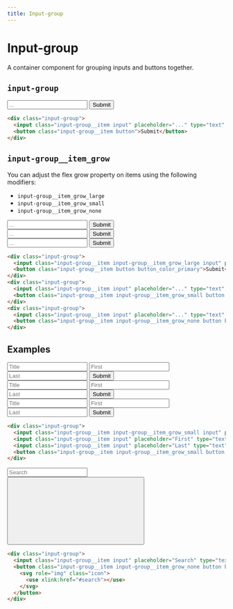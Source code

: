 ```yaml
---
title: Input-group
---
```


# Input-group

<p>A container component for grouping inputs and buttons together.</p>

## `input-group`

<div class="demo demo_medium_row">
  <div class="demo__render">
    <div class="input-group">
      <input class="input-group__item input" placeholder="..." type="text" />
      <button class="input-group__item button button_color_primary">Submit</button>
    </div>
  </div>
  <div class="demo__code">

```html
<div class="input-group">
  <input class="input-group__item input" placeholder="..." type="text" />
  <button class="input-group__item button">Submit</button>
</div>
```

  </div>
</div>

## `input-group__item_grow`

You can adjust the flex grow property on items using the following modifiers:

* `input-group__item_grow_large`
* `input-group__item_grow_small`
* `input-group__item_grow_none`

<div class="demo demo_medium_row">
  <div class="demo__render">
    <div class="demo__group">
      <div class="input-group">
        <input class="input-group__item input-group__item_grow_large input" placeholder="..." type="text" />
        <button class="input-group__item button button_color_primary">Submit</button>
      </div>
    </div>
    <div class="demo__group">
      <div class="input-group">
        <input class="input-group__item input" placeholder="..." type="text" />
        <button class="input-group__item input-group__item_grow_small button button_color_primary">Submit</button>
      </div>
    </div>
    <div class="demo__group">
      <div class="input-group">
        <input class="input-group__item input" placeholder="..." type="text" />
        <button class="input-group__item input-group__item_grow_none button button_color_primary">Submit</button>
      </div>
    </div>
  </div>
  <div class="demo__code">

```html
<div class="input-group">
  <input class="input-group__item input-group__item_grow_large input" placeholder="..." type="text" />
  <button class="input-group__item button button_color_primary">Submit</button>
</div>
<div class="input-group">
  <input class="input-group__item input" placeholder="..." type="text" />
  <button class="input-group__item input-group__item_grow_small button button_color_primary">Submit</button>
</div>
<div class="input-group">
  <input class="input-group__item input" placeholder="..." type="text" />
  <button class="input-group__item input-group__item_grow_none button button_color_primary">Submit</button>
</div>
```

  </div>
</div>

## Examples

<div class="demo">
  <div class="demo__group">
    <div class="input-group">
      <input class="input-group__item input-group__item_grow_small input input_size_small" placeholder="Title" type="text" />
      <input class="input-group__item input input_size_small" placeholder="First" type="text" />
      <input class="input-group__item input input_size_small" placeholder="Last" type="text" />
      <button class="input-group__item input-group__item_grow_small button button_size_small button_color_primary">Submit</button>
    </div>
  </div>
  <div class="demo__render">
    <div class="demo__group">
      <div class="input-group">
        <input class="input-group__item input-group__item_grow_small input" placeholder="Title" type="text" />
        <input class="input-group__item input" placeholder="First" type="text" />
        <input class="input-group__item input" placeholder="Last" type="text" />
        <button class="input-group__item input-group__item_grow_small button button_color_primary">Submit</button>
      </div>
    </div>
    <div class="demo__group">
      <div class="input-group">
        <input class="input-group__item input-group__item_grow_small input input_size_large" placeholder="Title" type="text" />
        <input class="input-group__item input input_size_large" placeholder="First" type="text" />
        <input class="input-group__item input input_size_large" placeholder="Last" type="text" />
        <button class="input-group__item input-group__item_grow_small button button_size_large button_color_primary">Submit</button>
      </div>
    </div>
  </div>
  <div class="demo__code">

```html
<div class="input-group">
  <input class="input-group__item input-group__item_grow_small input" placeholder="Title" type="text" />
  <input class="input-group__item input" placeholder="First" type="text" />
  <input class="input-group__item input" placeholder="Last" type="text" />
  <button class="input-group__item input-group__item_grow_small button button_color_primary">Submit</button>
</div>
```

  </div>
</div>

<div class="demo demo_medium_row">
  <div class="demo__render">
    <div class="input-group">
      <input class="input-group__item input" placeholder="Search" type="text" />
      <button class="input-group__item input-group__item_grow_none button button_icon button_color_primary">
        <svg role="img" class="icon">
          <use xlink:href="#search"></use>
        </svg>
      </button>
    </div>
  </div>
  <div class="demo__code">

```html
<div class="input-group">
  <input class="input-group__item input" placeholder="Search" type="text" />
  <button class="input-group__item input-group__item_grow_none button button_icon button_color_primary">
    <svg role="img" class="icon">
      <use xlink:href="#search"></use>
    </svg>
  </button>
</div>
```

  </div>
</div>
